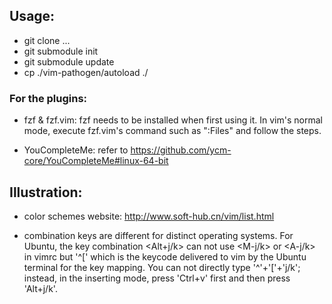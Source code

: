 ## Usage:

- git clone ...
- git submodule init
- git submodule update
- cp ./vim-pathogen/autoload ./

### For the plugins:

- fzf & fzf.vim: fzf needs to be installed when first using it. 
In vim's normal mode, execute fzf.vim's command such as ":Files" and follow the steps.

- YouCompleteMe: refer to https://github.com/ycm-core/YouCompleteMe#linux-64-bit 

## Illustration:

- color schemes website: http://www.soft-hub.cn/vim/list.html

- combination keys are different for distinct operating systems. For Ubuntu, 
the key combination <Alt+j/k> can not use <M-j/k> or <A-j/k> in vimrc 
but '^[' which is the keycode delivered to vim by the Ubuntu terminal for the key mapping. 
You can not directly type '^'+'['+'j/k'; 
instead, in the inserting mode, press 'Ctrl+v' first and then press 'Alt+j/k'.

